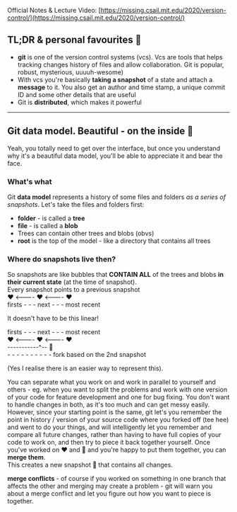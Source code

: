 Official Notes & Lecture Video: [https://missing.csail.mit.edu/2020/version-control/](https://missing.csail.mit.edu/2020/version-control/)

## TL;DR & personal favourites :icecream:
- **git** is one of the version control systems (vcs). Vcs are tools that helps tracking changes history of files and allow collaboration. Git is popular, robust, mysterious, uuuuh-wesome)  
- With vcs you're basically **taking a snapshot** of a state and attach a **message** to it. You also get an author and time stamp, a unique commit ID and some other details that are useful  
- Git is **distributed**, which makes it powerful  


---

## Git data model. Beautiful - on the inside :swan:  
Yeah, you totally need to get over the interface, but once you understand why it's a beautiful data model, you'll be able to appreciate it and bear the face.  

### What's what  
Git **data model** represents a history of some files and folders _as a series of snapshots_. Let's take the files and folders first:  
- **folder** - is called a **tree**  
- **file** - is called a **blob**  
- Trees can contain other trees and blobs (obvs)  
- **root** is the top of the model - like a directory that contains all trees  

### Where do snapshots live then?  
So snapshots are like bubbles that **CONTAIN ALL** of the trees and blobs **in their current state** (at the time of snapshot).  
Every snapshot points to a previous snapshot  
:heart: <---- :heart: <---- :heart:  
firsts - - - next - - - most recent  

It doesn't have to be this linear!  

firsts - - - next - - - most recent  
:heart: <---- :heart: <---- :heart:  
\-----------^-- :blue_heart:  
\- - - - - - - - - - fork based on the 2nd snapshot  
 
 (Yes I realise there is an easier way to represent this).  


 You can separate what you work on and work in parallel to yourself and others - eg. when you want to split the problems and work with one version of your code for feature development and one for bug fixing. You don't want to handle changes in both, as it's too much and can get messy easily. However, since your starting point is the same, git let's you remember the point in history / version of your source code where you forked off (tee hee) and went to do your things, and will intelligently let you remember and compare all future changes, rather than having to have full copies of your code to work on, and then try to piece it back together yourself. Once you've worked on :heart: and :blue_heart: and you're happy to put them together, you can **merge them**.  
 This creates a new snapshot :purple_heart: that contains all changes.  
  
**merge conflicts** - of course if you worked on something in one branch that affects the other and merging may create a problem - git will warn you about a merge conflict and let you figure out how you want to piece is together.  


